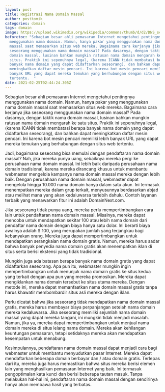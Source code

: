 ```yaml
---
layout: post
title: Registrasi Nama Domain Massal
author: postkomik
categories: domain
tags: domain
image: https://upload.wikimedia.org/wikipedia/commons/thumb/d/d2/DNS_schema.svg/1024px-DNS_schema.svg.png
beforetoc: "Sebagian besar ahli pemasaran Internet mengetahui pentingnya
  menggunakan nama domain. Namun, hanya pakar yang menggunakan nama domain
  massal saat memasarkan situs web mereka. Bagaimana cara kerjanya jika
  seseorang menggunakan nama domain massal? Pada dasarnya, dengan taktik nama
  domain massal, lusinan bahkan mungkin ratusan nama domain mengarah ke satu
  situs. Praktik ini sepenuhnya legal, (karena ICANN tidak membatasi berapa
  banyak nama domain yang dapat didaftarkan seseorang), dan bahkan dapat
  meningkatkan daftar mesin pencari. Ini karena bot mesin pencari memiliki lebih
  banyak URL yang dapat mereka temukan yang berhubungan dengan situs web
  tertentu.  "
date: 2021-02-25T02:44:24.305Z
---
```





Sebagian besar ahli pemasaran Internet mengetahui pentingnya menggunakan nama domain. Namun, hanya pakar yang menggunakan nama domain massal saat memasarkan situs web mereka. Bagaimana cara kerjanya jika seseorang menggunakan nama domain massal? Pada dasarnya, dengan taktik nama domain massal, lusinan bahkan mungkin ratusan nama domain mengarah ke satu situs. Praktik ini sepenuhnya legal, (karena ICANN tidak membatasi berapa banyak nama domain yang dapat didaftarkan seseorang), dan bahkan dapat meningkatkan daftar mesin pencari. Ini karena bot mesin pencari memiliki lebih banyak URL yang dapat mereka temukan yang berhubungan dengan situs web tertentu.  



Jadi, bagaimana seseorang bisa memulai dengan pendaftaran nama domain massal? Nah, jika mereka punya uang, sebaiknya mereka pergi ke perusahaan nama domain massal. Ini lebih baik daripada perusahaan nama domain tradisional, karena mereka dirancang khusus untuk membantu webmaster mengelola kampanye nama domain massal mereka dengan lebih baik. Dengan perusahaan nama domain massal, webmaster dapat mengelola hingga 10.000 nama domain hanya dalam satu akun. Ini termasuk menempatkan mereka dalam grup terkait, menyusunnya berdasarkan abjad atau melihat mana yang akan kedaluwarsa terlebih dahulu. Contoh layanan terbaik yang menawarkan fitur ini adalah DomainNext.com.  



Jika seseorang tidak punya uang, mereka perlu mempertimbangkan cara lain untuk pendaftaran nama domain massal. Misalnya, mereka dapat mencoba untuk mendapatkan sekitar 100 atau lebih nama domain dari pendaftar nama domain dengan biaya hanya satu dolar. Ini berarti biaya awalnya adalah $ 100, yang merupakan jumlah yang terjangkau bagi kebanyakan orang. Mereka juga dapat mempertimbangkan untuk mendapatkan serangkaian nama domain gratis. Namun, mereka harus sadar bahwa banyak penyedia nama domain gratis akan menempatkan iklan di situs serta berisi ekstensi yang tidak tradisional.



Mungkin juga ada batasan berapa banyak nama domain gratis yang dapat didaftarkan seseorang. Apa pun itu, webmaster mungkin ingin mempertimbangkan untuk menunjuk nama domain gratis ke situs kedua yang terkait dengan apa pun yang mereka promosikan. Mereka dapat mengiklankan nama domain tersebut ke situs utama mereka. Dengan metode ini, mereka dapat memanfaatkan nama domain massal gratis tanpa harus khawatir membombardir situs asli mereka dengan iklan. 



Perlu dicatat bahwa jika seseorang tidak mendapatkan nama domain massal gratis, mereka harus membayar biaya perpanjangan setelah nama domain mereka kedaluwarsa. Jika seseorang memiliki sejumlah nama domain massal yang dapat mereka tangani, ini mungkin tidak menjadi masalah. Namun, jika ya, mereka dapat mempertimbangkan untuk menjual nama domain mereka di situs lelang nama domain. Mereka akan kehilangan keuntungan pemasaran, tetapi setidaknya mereka akan mendapatkan kesempatan untuk menabung. 



Kesimpulannya, pendaftaran nama domain massal dapat menjadi cara bagi webmaster untuk membantu menyudutkan pasar Internet. Mereka dapat mendaftarkan beberapa domain berbayar dan / atau domain gratis. Terlepas dari itu, mereka juga harus memastikan bahwa situs mereka berisi elemen lain yang menghasilkan pemasaran Internet yang baik. Ini termasuk pengoptimalan kata kunci dan berisi beberapa tautan masuk. Tanpa melakukan hal-hal ini, pendaftaran nama domain massal dengan sendirinya hanya akan membawa hasil yang terbatas.